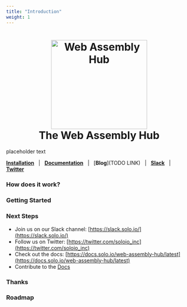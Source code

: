 ```yaml
---
title: "Introduction"
weight: 1
---
```


<h1 align="center">
    <img src="https://github.com/solo-io/wasme/blob/master/docs/content/img/logo.png?raw=true" alt="Web Assembly Hub" width="260" height="242">
  <br>
  The Web Assembly Hub
</h1>

placeholder text

[**Installation**](https://docs.solo.io/web-assembly-hub/latest/installation/) &nbsp; |
&nbsp; [**Documentation**](https://docs.solo.io/web-assembly-hub/latest) &nbsp; |
&nbsp; [**Blog**](TODO LINK) &nbsp; |
&nbsp; [**Slack**](https://slack.solo.io) &nbsp; |
&nbsp; [**Twitter**](https://twitter.com/soloio_inc)

### How does it work?

### Getting Started

### Next Steps
- Join us on our Slack channel: [https://slack.solo.io/](https://slack.solo.io/)
- Follow us on Twitter: [https://twitter.com/soloio_inc](https://twitter.com/soloio_inc)
- Check out the docs: [https://docs.solo.io/web-assembly-hub/latest](https://docs.solo.io/web-assembly-hub/latest)
- Contribute to the [Docs](https://github.com/solo-io/wasme)

### Thanks

### Roadmap
